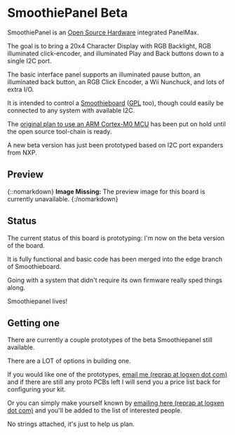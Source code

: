 # SmoothiePanel Beta

SmoothiePanel is an [Open Source Hardware](http://en.wikipedia.org/wiki/Open-source_hardware) integrated PanelMax.

The goal is to bring a 20x4 Character Display with RGB Backlight, RGB illuminated click-encoder, and illuminated Play and Back buttons down to a single I2C port.

The basic interface panel supports an illuminated pause button, an illuminated back button, an RGB Click Encoder, a Wii Nunchuck, and lots of extra I/O.

It is intended to control a [Smoothieboard](smoothieboard) ([GPL](http://en.wikipedia.org/wiki/Gpl) too), though could easily be connected to any system with available I2C.

The [original plan to use an ARM Cortex-M0 MCU](smoothiepanelalpha) has been put on hold until the open source tool-chain is ready.

A new beta version has just been prototyped based on I2C port expanders from NXP.

## Preview

{::nomarkdown}
<sl-alert variant="warning" open>
  <sl-icon slot="icon" name="image"></sl-icon>
  <strong>Image Missing:</strong> The preview image for this board is currently unavailable.
</sl-alert>
{:/nomarkdown}

## Status

The current status of this board is prototyping: I'm now on the beta version of the board.

It is fully functional and basic code has been merged into the edge branch of Smoothieboard.

Going with a system that didn't require its own firmware really sped things along.

Smoothiepanel lives!

## Getting one

There are currently a couple prototypes of the beta Smoothiepanel still available.

There are a LOT of options in building one.

If you would like one of the prototypes, [email me (reprap at logxen dot com)](mailto:reprap@logxen.com) and if there are still any proto PCBs left I will send you a price list back for configuring your kit.

Or you can simply make yourself known by [emailing here (reprap at logxen dot com)](mailto:reprap@logxen.com) and you'll be added to the list of interested people.

No strings attached, it's just to help us plan.
